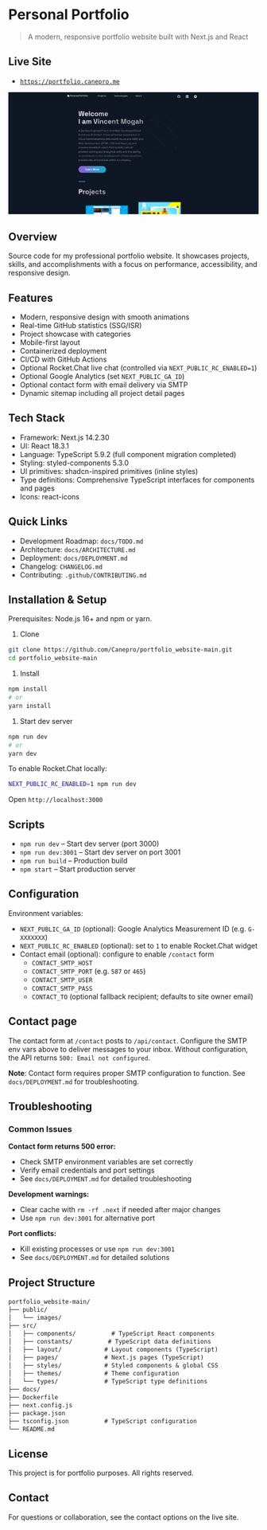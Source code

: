 # Personal Portfolio

> A modern, responsive portfolio website built with Next.js and React

## Live Site

- [`https://portfolio.canepro.me`](https://portfolio.canepro.me)

![Portfolio Website](https://github.com/Canepro/portfolio_website-main/blob/main/public/images/6.png?raw=true)

## Overview

Source code for my professional portfolio website. It showcases projects, skills, and accomplishments with a focus on performance, accessibility, and responsive design.

## Features

- Modern, responsive design with smooth animations
- Real-time GitHub statistics (SSG/ISR)
- Project showcase with categories
- Mobile-first layout
- Containerized deployment
- CI/CD with GitHub Actions
- Optional Rocket.Chat live chat (controlled via `NEXT_PUBLIC_RC_ENABLED=1`)
- Optional Google Analytics (set `NEXT_PUBLIC_GA_ID`)
- Optional contact form with email delivery via SMTP
- Dynamic sitemap including all project detail pages

## Tech Stack

- Framework: Next.js 14.2.30
- UI: React 18.3.1
- Language: TypeScript 5.9.2 (full component migration completed)
- Styling: styled-components 5.3.0
- UI primitives: shadcn-inspired primitives (inline styles)
- Type definitions: Comprehensive TypeScript interfaces for components and pages
- Icons: react-icons

## Quick Links

- Development Roadmap: `docs/TODO.md`
- Architecture: `docs/ARCHITECTURE.md`
- Deployment: `docs/DEPLOYMENT.md`
- Changelog: `CHANGELOG.md`
- Contributing: `.github/CONTRIBUTING.md`

## Installation & Setup

Prerequisites: Node.js 16+ and npm or yarn.

1. Clone

```bash
git clone https://github.com/Canepro/portfolio_website-main.git
cd portfolio_website-main
```

1. Install

```bash
npm install
# or
yarn install
```

1. Start dev server

```bash
npm run dev
# or
yarn dev
```

To enable Rocket.Chat locally:

```bash
NEXT_PUBLIC_RC_ENABLED=1 npm run dev
```

Open `http://localhost:3000`

## Scripts

- `npm run dev` – Start dev server (port 3000)
- `npm run dev:3001` – Start dev server on port 3001
- `npm run build` – Production build
- `npm start` – Start production server

## Configuration

Environment variables:

- `NEXT_PUBLIC_GA_ID` (optional): Google Analytics Measurement ID (e.g. `G-XXXXXXX`)
- `NEXT_PUBLIC_RC_ENABLED` (optional): set to `1` to enable Rocket.Chat widget
- Contact email (optional): configure to enable `/contact` form
  - `CONTACT_SMTP_HOST`
  - `CONTACT_SMTP_PORT` (e.g. `587` or `465`)
  - `CONTACT_SMTP_USER`
  - `CONTACT_SMTP_PASS`
  - `CONTACT_TO` (optional fallback recipient; defaults to site owner email)

## Contact page

The contact form at `/contact` posts to `/api/contact`. Configure the SMTP env vars above to deliver messages to your inbox. Without configuration, the API returns `500: Email not configured`.

**Note**: Contact form requires proper SMTP configuration to function. See `docs/DEPLOYMENT.md` for troubleshooting.

## Troubleshooting

### Common Issues

**Contact form returns 500 error:**
- Check SMTP environment variables are set correctly
- Verify email credentials and port settings
- See `docs/DEPLOYMENT.md` for detailed troubleshooting

**Development warnings:**
- Clear cache with `rm -rf .next` if needed after major changes
- Use `npm run dev:3001` for alternative port

**Port conflicts:**
- Kill existing processes or use `npm run dev:3001`
- See `docs/DEPLOYMENT.md` for detailed solutions

## Project Structure

```text
portfolio_website-main/
├── public/
│   └── images/
├── src/
│   ├── components/          # TypeScript React components
│   ├── constants/          # TypeScript data definitions  
│   ├── layout/            # Layout components (TypeScript)
│   ├── pages/             # Next.js pages (TypeScript)
│   ├── styles/            # Styled components & global CSS
│   ├── themes/            # Theme configuration
│   └── types/             # TypeScript type definitions
├── docs/
├── Dockerfile
├── next.config.js
├── package.json
├── tsconfig.json          # TypeScript configuration
└── README.md
```

## License

This project is for portfolio purposes. All rights reserved.

## Contact

For questions or collaboration, see the contact options on the live site.
